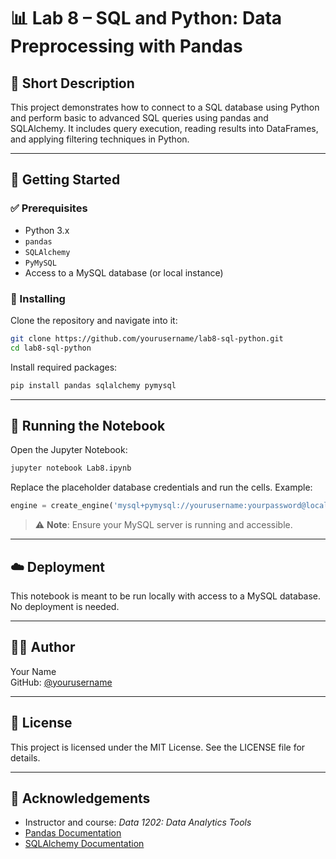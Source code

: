 # 📊 Lab 8 – SQL and Python: Data Preprocessing with Pandas

## 📝 Short Description  
This project demonstrates how to connect to a SQL database using Python and perform basic to advanced SQL queries using pandas and SQLAlchemy. It includes query execution, reading results into DataFrames, and applying filtering techniques in Python.

---

## 🚀 Getting Started

### ✅ Prerequisites
- Python 3.x  
- `pandas`  
- `SQLAlchemy`  
- `PyMySQL`  
- Access to a MySQL database (or local instance)

### 🧰 Installing

Clone the repository and navigate into it:

```bash
git clone https://github.com/yourusername/lab8-sql-python.git
cd lab8-sql-python
```

Install required packages:

```bash
pip install pandas sqlalchemy pymysql
```

---

## 🧪 Running the Notebook

Open the Jupyter Notebook:

```bash
jupyter notebook Lab8.ipynb
```

Replace the placeholder database credentials and run the cells. Example:

```python
engine = create_engine('mysql+pymysql://yourusername:yourpassword@localhost/yourdatabase')
```

> ⚠️ **Note**: Ensure your MySQL server is running and accessible.

---

## ☁️ Deployment

This notebook is meant to be run locally with access to a MySQL database. No deployment is needed.

---

## 👩‍💻 Author

Your Name  
GitHub: [@yourusername](https://github.com/yourusername)

---

## 📄 License

This project is licensed under the MIT License. See the LICENSE file for details.

---

## 🙌 Acknowledgements

- Instructor and course: *Data 1202: Data Analytics Tools*  
- [Pandas Documentation](https://pandas.pydata.org/docs/)  
- [SQLAlchemy Documentation](https://docs.sqlalchemy.org/)  
